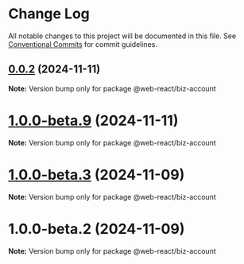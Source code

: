 # Change Log

All notable changes to this project will be documented in this file.
See [Conventional Commits](https://conventionalcommits.org) for commit guidelines.

## [0.0.2](https://github.com/weidyg/web-react/compare/@web-react/biz-account@1.0.0-beta.9...@web-react/biz-account@0.0.2) (2024-11-11)

**Note:** Version bump only for package @web-react/biz-account

# [1.0.0-beta.9](https://github.com/weidyg/web-react/compare/@web-react/biz-account@1.0.0-beta.3...@web-react/biz-account@1.0.0-beta.9) (2024-11-11)

**Note:** Version bump only for package @web-react/biz-account

# [1.0.0-beta.3](https://github.com/weidyg/web-react/compare/@web-react/biz-account@1.0.0-beta.2...@web-react/biz-account@1.0.0-beta.3) (2024-11-09)

**Note:** Version bump only for package @web-react/biz-account

# 1.0.0-beta.2 (2024-11-09)

**Note:** Version bump only for package @web-react/biz-account
